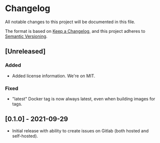 # Changelog
All notable changes to this project will be documented in this file.

The format is based on [Keep a Changelog](https://keepachangelog.com/en/1.0.0/),
and this project adheres to [Semantic Versioning](https://semver.org/spec/v2.0.0.html).

## [Unreleased]

### Added

- Added license information. We're on MIT.

### Fixed 

- "latest" Docker tag is now always latest, even when building images for tags.

## [0.1.0] - 2021-09-29

- Initial release with ability to create issues on Gitlab (both hosted and self-hosted).
